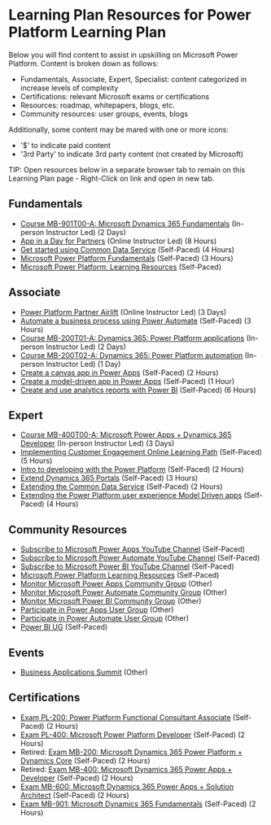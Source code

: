 # Learning Plan Resources for Power Platform Learning Plan

Below you will find content to assist in upskilling on Microsoft Power Platform. Content is broken down as follows:

* Fundamentals, Associate, Expert, Specialist: content categorized in increase levels of complexity
* Certifications: relevant Microsoft exams or certifications
* Resources: roadmap, whitepapers, blogs, etc.
* Community resources: user groups, events, blogs

Additionally, some content may be mared with one or more icons:

* '$' to indicate paid content
* '3rd Party' to indicate 3rd party content (not created by Microsoft)

TIP:  Open resources below in a separate browser tab to remain on this Learning Plan page - Right-Click on link and open in new tab.

## Fundamentals

* [Course MB-901T00-A: Microsoft Dynamics 365 Fundamentals](https://docs.microsoft.com/en-us/learn/certifications/courses/mb-901t00) (In-person Instructor Led) (2 Days)
* [App in a Day for Partners](https://aka.ms/AIADEvent) (Online Instructor Led) (8 Hours)
* [Get started using Common Data Service](https://docs.microsoft.com/en-us/learn/paths/get-started-cds/) (Self-Paced) (4 Hours)
* [Microsoft Power Platform Fundamentals](https://docs.microsoft.com/en-us/learn/paths/power-plat-fundamentals/) (Self-Paced) (3 Hours)
* [Microsoft Power Platform: Learning Resources](https://powerapps.microsoft.com/en-us/blog/microsoft-powerapps-learning-resources) (Self-Paced)

## Associate

* [Power Platform Partner Airlift](https://www.microsoftevents.com/profile/web/index.cfm?PKwebID=0x1196222abcd) (Online Instructor Led) (3 Days)
* [Automate a business process using Power Automate](https://docs.microsoft.com/en-us/learn/paths/automate-process-power-automate/) (Self-Paced) (3 Hours)
* [Course MB-200T01-A: Dynamics 365: Power Platform applications](https://docs.microsoft.com/en-us/learn/certifications/courses/mb-200t01) (In-person Instructor Led) (2 Days)
* [Course MB-200T02-A: Dynamics 365: Power Platform automation](https://docs.microsoft.com/en-us/learn/certifications/courses/mb-200t02) (In-person Instructor Led) (1 Day)
* [Create a canvas app in Power Apps](https://docs.microsoft.com/en-us/learn/paths/create-powerapps/) (Self-Paced) (2 Hours)
* [Create a model-driven app in Power Apps](https://docs.microsoft.com/en-us/learn/paths/create-app-models-business-processes/) (Self-Paced) (1 Hour)
* [Create and use analytics reports with Power BI](https://docs.microsoft.com/en-us/learn/paths/create-use-analytics-reports-power-bi/) (Self-Paced) (6 Hours)

## Expert

* [Course MB-400T00-A: Microsoft Power Apps + Dynamics 365 Developer](https://docs.microsoft.com/en-us/learn/certifications/courses/mb-400t00) (In-person Instructor Led) (3 Days)
* [Implementing Customer Engagement Online Learning Path](https://docs.microsoft.com/en-us/learn/paths/implementing-customer-engagement-apps/) (Self-Paced) (5 Hours)
* [Intro to developing with the Power Platform](https://docs.microsoft.com/en-us/learn/paths/intro-developing-power-platform/) (Self-Paced) (2 Hours)
* [Extend Dynamics 365 Portals](https://docs.microsoft.com/en-us/learn/paths/extend-dynamics-365-portals/) (Self-Paced) (3 Hours)
* [Extending the Common Data Service](https://docs.microsoft.com/en-us/learn/paths/extend-power-platform-common-data-service/) (Self-Paced) (2 Hours)
* [Extending the Power Platform user experience Model Driven apps](https://docs.microsoft.com/en-us/learn/paths/extend-power-platform-model-driven-app/) (Self-Paced) (4 Hours)

## Community Resources

* [Subscribe to Microsoft Power Apps YouTube Channel](https://www.youtube.com/channel/UCGfWR2ekfRFckLjev6eQYLg) (Self-Paced)
* [Subscribe to Microsoft Power Automate YouTube Channel](https://www.youtube.com/channel/UCG98S4lL7nwlN8dxSF322bA) (Self-Paced)
* [Subscribe to Microsoft Power BI YouTube Channel](https://www.youtube.com/channel/UCy--PYvwBwAeuYaR8JLmrfg) (Self-Paced)
* [Microsoft Power Platform Learning Resources](https://powerapps.microsoft.com/en-us/blog/microsoft-powerapps-learning-resources/) (Self-Paced)
* [Monitor Microsoft Power Apps Community Group](https://powerusers.microsoft.com/t5/Power-Apps-Community/ct-p/PowerApps1) (Other)
* [Monitor Microsoft Power Automate Community Group](https://powerusers.microsoft.com/t5/Microsoft-Power-Automate/ct-p/MPACommunity) (Other)
* [Monitor Microsoft Power BI Community Group](https://community.powerbi.com/t5/Forums/ct-p/PBI_Comm_Forums) (Other)
* [Participate in Power Apps User Group](https://www.powerappsug.com/home) (Other)
* [Participate in Power Automate User Group](https://www.automateug.com/home) (Other)
* [Power BI UG](https://www.pbiusergroup.com/home) (Self-Paced)

## Events

* [Business Applications Summit](https://www.microsoft.com/en-us/BusinessApplicationsSummit) (Other)

## Certifications

* [Exam PL-200: Power Platform Functional Consultant Associate](https://docs.microsoft.com/en-us/learn/certifications/exams/pl-200) (Self-Paced) (2 Hours)
* [Exam PL-400: Microsoft Power Platform Developer](https://docs.microsoft.com/en-us/learn/certifications/exams/pl-400) (Self-Paced) (2 Hours)
* Retired: [Exam MB-200:  Microsoft Dynamics 365 Power Platform + Dynamics Core](https://docs.microsoft.com/en-us/learn/certifications/exams/mb-200) (Self-Paced) (2 Hours)
* Retired: [Exam MB-400: Microsoft Dynamics 365 Power Apps + Developer](https://docs.microsoft.com/en-us/learn/certifications/exams/mb-400) (Self-Paced) (2 Hours)
* [Exam MB-600: Microsoft Dynamics 365 Power Apps + Solution Architect](https://docs.microsoft.com/en-us/learn/certifications/exams/mb-600) (Self-Paced) (2 Hours)
* [Exam MB-901: Microsoft Dynamics 365 Fundamentals](https://docs.microsoft.com/en-us/learn/certifications/exams/mb-901) (Self-Paced) (2 Hours)

